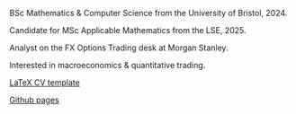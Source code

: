 BSc Mathematics & Computer Science from the University of Bristol, 2024.

Candidate for MSc Applicable Mathematics from the LSE, 2025.

Analyst on the FX Options Trading desk at Morgan Stanley.

Interested in macroeconomics & quantitative trading.

[LaTeX CV template](https://github.com/jgacton/LaTeX-CV-Template)

[Github pages](http://jgacton.github.io) 
